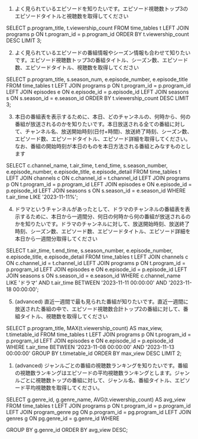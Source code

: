 1. よく見られているエピソードを知りたいです。エピソード視聴数トップ3のエピソードタイトルと視聴数を取得してください
<!-- SQL -->
SELECT
    p.program_title,
    t.viewership_count
FROM
    time_tables t
LEFT JOIN
    programs p ON t.program_id = p.program_id
ORDER BY
    t.viewership_count DESC
LIMIT 3;
<!-- SQL END -->

2. よく見られているエピソードの番組情報やシーズン情報も合わせて知りたいです。エピソード視聴数トップ3の番組タイトル、シーズン数、エピソード数、エピソードタイトル、視聴数を取得してください
<!-- SQL -->
SELECT
    p.program_title,
    s.season_num,
    e.episode_number,
    e.episode_title
FROM
    time_tables t
LEFT JOIN
    programs p ON t.program_id = p.program_id
LEFT JOIN
    episodes e ON e.episode_id = p.episode_id
LEFT JOIN
    seasons s ON s.season_id = e.season_id
ORDER BY
    t.viewership_count DESC
LIMIT 3;
<!-- SQL END -->

3. 本日の番組表を表示するために、本日、どのチャンネルの、何時から、何の番組が放送されるのかを知りたいです。本日放送される全ての番組に対して、チャンネル名、放送開始時刻(日付+時間)、放送終了時刻、シーズン数、エピソード数、エピソードタイトル、エピソード詳細を取得してください。なお、番組の開始時刻が本日のものを本日方法される番組とみなすものとします
<!-- 本日 = 2023-11-11とします -->
<!-- SQL -->
SELECT
    c.channel_name,
    t.air_time,
    t.end_time,
    s.season_number,
    e.episode_number,
    e.episode_title,
    e.episode_detail
FROM
    time_tables t
LEFT JOIN
    channels c ON c.channel_id = t.channel_id
LEFT JOIN
    programs p ON t.program_id = p.program_id
LEFT JOIN
    episodes e ON e.episode_id = p.episode_id
LEFT JOIN
    seasons s ON s.season_id = e.season_id
WHERE
    t.air_time LIKE '2023-11-11%';
<!-- SQL END -->

4. ドラマというチャンネルがあったとして、ドラマのチャンネルの番組表を表示するために、本日から一週間分、何日の何時から何の番組が放送されるのかを知りたいです。ドラマのチャンネルに対して、放送開始時刻、放送終了時刻、シーズン数、エピソード数、エピソードタイトル、エピソード詳細を本日から一週間分取得してください
<!-- 本日 = 2023-11-11とします -->
<!-- SQL -->
SELECT
    t.air_time,
    t.end_time,
    s.season_number,
    e.episode_number,
    e.episode_title,
    e.episode_detail
FROM
    time_tables t
LEFT JOIN
    channels c ON c.channel_id = t.channel_id
LEFT JOIN
    programs p ON t.program_id = p.program_id
LEFT JOIN
    episodes e ON e.episode_id = p.episode_id
LEFT JOIN
    seasons s ON s.season_id = e.season_id
WHERE
    c.channel_name LIKE 'ドラマ' AND t.air_time 
BETWEEN
    '2023-11-11 00:00:00' AND '2023-11-18 00:00:00';
<!-- SQL END -->

5. (advanced) 直近一週間で最も見られた番組が知りたいです。直近一週間に放送された番組の中で、エピソード視聴数合計トップ2の番組に対して、番組タイトル、視聴数を取得してください
<!-- 本日 = データの都合上2023-11-13とします -->
<!-- SQL -->
SELECT
    p.program_title,
    MAX(t.viewership_count) AS max_view,
    t.timetable_id
FROM
    time_tables t
LEFT JOIN
    programs p ON t.program_id = p.program_id
LEFT JOIN
    episodes e ON e.episode_id = p.episode_id
WHERE
    t.air_time
BETWEEN
    '2023-11-08 00:00:00' AND '2023-11-13 00:00:00'
GROUP BY
    t.timetable_id
ORDER BY
    max_view DESC
LIMIT 2;
<!-- SQL END -->

1. (advanced) ジャンルごとの番組の視聴数ランキングを知りたいです。番組の視聴数ランキングはエピソードの平均視聴数ランキングとします。ジャンルごとに視聴数トップの番組に対して、ジャンル名、番組タイトル、エピソード平均視聴数を取得してください。
<!-- SQL -->
SELECT
    g.genre_id,
    g.genre_name,
    AVG(t.viewership_count) AS avg_view
FROM
    time_tables t
LEFT JOIN
    programs p ON t.program_id = p.program_id
LEFT JOIN
    program_genre pg ON p.program_id = pg.program_id
LEFT JOIN
    genres g ON pg.genre_id = g.genre_id
WHERE

GROUP BY
    g.genre_id
ORDER BY
    avg_view DESC;
<!-- SQL END -->